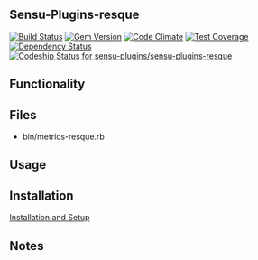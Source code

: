 ## Sensu-Plugins-resque

[![Build Status](https://travis-ci.org/sensu-plugins/sensu-plugins-resque.svg?branch=master)](https://travis-ci.org/sensu-plugins/sensu-plugins-resque)
[![Gem Version](https://badge.fury.io/rb/sensu-plugins-resque.svg)](http://badge.fury.io/rb/sensu-plugins-resque)
[![Code Climate](https://codeclimate.com/github/sensu-plugins/sensu-plugins-resque/badges/gpa.svg)](https://codeclimate.com/github/sensu-plugins/sensu-plugins-resque)
[![Test Coverage](https://codeclimate.com/github/sensu-plugins/sensu-plugins-resque/badges/coverage.svg)](https://codeclimate.com/github/sensu-plugins/sensu-plugins-resque)
[![Dependency Status](https://gemnasium.com/sensu-plugins/sensu-plugins-resque.svg)](https://gemnasium.com/sensu-plugins/sensu-plugins-resque)
[ ![Codeship Status for sensu-plugins/sensu-plugins-resque](https://codeship.com/projects/6bb62090-dbf3-0132-6ddb-025863fcc952/status?branch=master)](https://codeship.com/projects/79839)

## Functionality

## Files
 * bin/metrics-resque.rb

## Usage

## Installation

[Installation and Setup](https://github.com/sensu-plugins/documentation/blob/master/user_docs/installation_instructions.md)

## Notes
